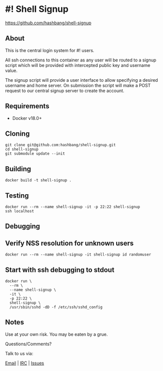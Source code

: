 # #! Shell Signup #

<https://github.com/hashbang/shell-signup>

## About ##

This is the central login system for #! users.

All ssh connections to this container as any user will be routed to a signup
script which will be provided with intercepted public key and username value.

The signup script will provide a user interface to allow specifying a desired
username and home server. On submission the script will make a POST request
to our central signup server to create the account.

## Requirements ##

  * Docker v18.0+

## Cloning ##

  ```
  git clone git@github.com:hashbang/shell-signup.git
  cd shell-signup
  git submodule update --init
  ```

## Building ##

  ```
  docker build -t shell-signup .
  ```

## Testing ##

  ```
  docker run --rm --name shell-signup -it -p 22:22 shell-signup
  ssh localhost
  ```

## Debugging ##

## Verify NSS resolution for unknown users
  ```
  docker run --rm --name shell-signup -it shell-signup id randomuser
  ```

## Start with ssh debugging to stdout
  ```
  docker run \
    --rm \
    --name shell-signup \
    -it \
    -p 22:22 \
    shell-signup \
    /usr/sbin/sshd -dD -f /etc/ssh/sshd_config
  ```

## Notes ##

Use at your own risk. You may be eaten by a grue.

Questions/Comments?

Talk to us via:

[Email](mailto://team@hashbang.sh) |
[IRC](ircs://irc.hashbang.sh:6697/#!) |
[Issues](http://github.com/hashbang/)
